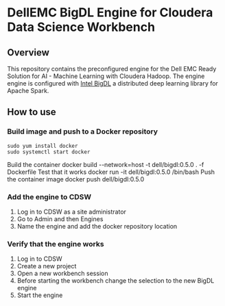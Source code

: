 # DellEMC BigDL Engine for Cloudera Data Science Workbench

## Overview
This repository contains the preconfigured engine for the Dell EMC Ready Solution for AI - Machine Learning with Cloudera Hadoop. The engine engine is configured with [Intel BigDL](https://bigdl-project.github.io/master/#whitepaper/) a distributed deep learning library for Apache Spark.

## How to use
### Build image and push to a Docker repository
    sudo yum install docker
    sudo systemctl start docker
Build the container
    docker build --network=host -t dell/bigdl:0.5.0 . -f Dockerfile
Test that it works
    docker run -it dell/bigdl:0.5.0 /bin/bash
Push the container image
    docker push dell/bigdl:0.5.0

### Add the engine to CDSW
1. Log in to CDSW as a site administrator
2. Go to Admin and then Engines
3. Name the engine and add the docker repository location

### Verify that the engine works
1. Log in to CDSW
2. Create a new project
3. Open a new workbench session
4. Before starting the workbench change the selection to the new BigDL engine
5. Start the engine
